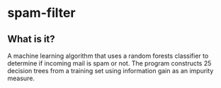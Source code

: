# spam-filter
## What is it?
A machine learning algorithm that uses a random forests classifier to determine if incoming mail is spam or not. The program constructs 25 decision trees from a training set using information gain as an impurity measure. 
